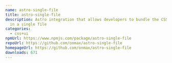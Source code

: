 ```yaml
---
name: astro-single-file
title: astro-single-file
description: Astro integration that allows developers to bundle the CSS and HTML
  in a single file
categories:
  - css+ui
npmUrl: https://www.npmjs.com/package/astro-single-file
repoUrl: https://github.com/onmax/astro-single-file
homepageUrl: https://github.com/onmax/astro-single-file
downloads: 671
---
```

